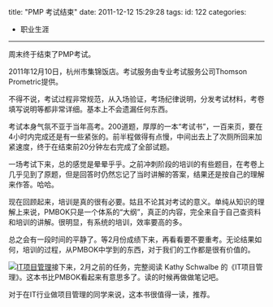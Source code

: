 title: "PMP 考试结束"
date: 2011-12-12 15:29:28
tags:
id: 122
categories:
  - 职业生涯
---

周末终于结束了PMP考试。

2011年12月10日，杭州市集锦饭店。考试服务由专业考试服务公司Thomson Prometric提供。

不得不说，考试过程非常规范，从入场验证，考场纪律说明，分发考试材料，考卷填写说明等都非常详细。基本上不会遗漏任何东西。

考试本身气氛不亚于当年高考。200道题，厚厚的一本“考试书”，一百来页，要在4小时内完成还是有一些紧张的。前半程做得有点慢，中间出去上了次厕所回来加紧速度，终于在结束前20分钟左右完成了全部试题。

一场考试下来，总的感觉是晕晕乎乎。之前冲刺阶段的培训的有些题目，在考卷上几乎见到了原题，但是回答时仍然忘记了当时讲解的答案，结果还是按自己的理解来作答。哈哈。

现在回顾起来，培训是真的很有必要。姑且不论其对考试的意义。单纯从知识的理解上来说，PMBOK只是一个体系的“大纲”，真正的内容，完全来自于自己查资料和培训的讲解。很明显，有系统的培训，效率要高的多。

总之会有一段时间的平静了。等2月份成绩下来，再看看要不要重考。无论结果如何，培训的过程，从PMBOK中学到的东西，对于我们的工作都是很有价值的。

[![IT项目管理](http://www.catxn.net/wordpress/wp-content/uploads/2011/12/IT项目管理-204x300.jpg)](http://www.amazon.cn/IT%E9%A1%B9%E7%9B%AE%E7%AE%A1%E7%90%86-%E5%87%AF%E8%A5%BF%C2%B7%E6%96%BD%E7%93%A6%E5%B0%94%E8%B4%9D/dp/B004HW7ZEQ/)接下来，2月之前的任务，完整阅读 Kathy Schwalbe 的《IT项目管理》。这本书比PMBOK看起来有意思多了。读的时候再做做笔记吧。

对于在IT行业做项目管理的同学来说，这本书很值得一读，推荐。